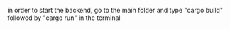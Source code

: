 in order to start the backend, go to the main folder and type "cargo build" followed by "cargo run" in the terminal
